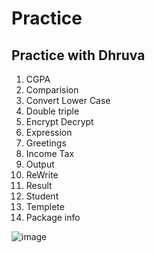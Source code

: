 # Practice
## Practice with Dhruva
1. CGPA
2. Comparision
3. Convert Lower Case
4. Double triple
5. Encrypt Decrypt
6. Expression
7. Greetings
8. Income Tax
9. Output
10. ReWrite
11. Result
12. Student
13. Templete
14. Package info



![image](https://user-images.githubusercontent.com/122305929/225330380-1c79ce15-ba95-4a5f-9f1e-6bb108cb4005.png)
